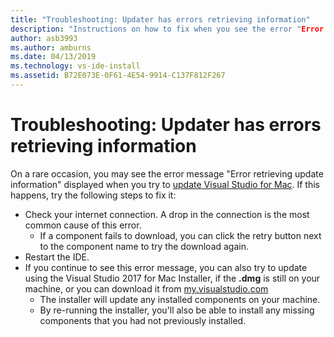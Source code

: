```yaml
---
title: "Troubleshooting: Updater has errors retrieving information"
description: "Instructions on how to fix when you see the error "Error retrieving update information" in Visual Studio 2017 for Mac."
author: asb3993
ms.author: amburns
ms.date: 04/13/2019
ms.technology: vs-ide-install
ms.assetid: B72E073E-0F61-4E54-9914-C137F812F267
---
```


# Troubleshooting: Updater has errors retrieving information

On a rare occasion, you may see the error message "Error retrieving update information" displayed when you try to [update Visual Studio for Mac](update.md). If this happens, try the following steps to fix it:

- Check your internet connection. A drop in the connection is the most common cause of this error.
    - If a component fails to download, you can click the retry button next to the component name to try the download again.
- Restart the IDE.
- If you continue to see this error message, you can also try to update using the Visual Studio 2017 for Mac Installer, if the **.dmg** is still on your machine, or you can download it from [my.visualstudio.com](https://my.visualstudio.com/Downloads?q=Visual%20Studio%20for%20Mac)
    - The installer will update any installed components on your machine.
    - By re-running the installer, you'll also be able to install any missing components that you had not previously installed.